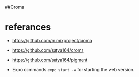 ##Croma

# referances
* https://github.com/numixproject/croma
* https://github.com/satya164/croma
* https://github.com/satya164/pigment


* Expo commands
``` expo start -w ``` for starting the web version.
